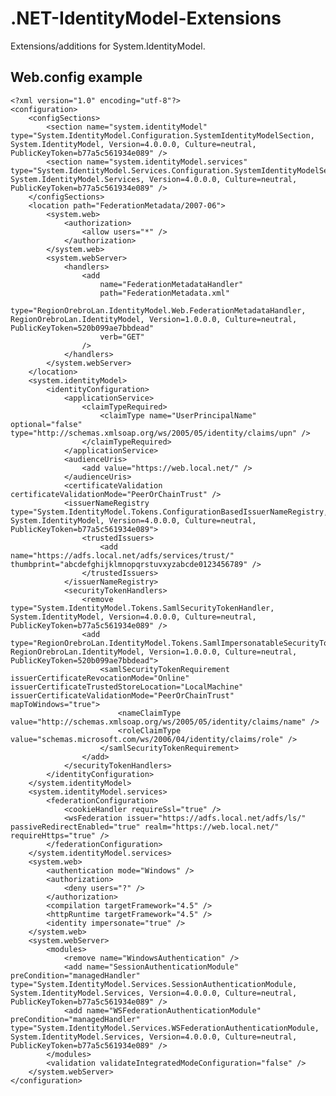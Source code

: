 # .NET-IdentityModel-Extensions

Extensions/additions for System.IdentityModel.

## Web.config example

    <?xml version="1.0" encoding="utf-8"?>
    <configuration>
        <configSections>
            <section name="system.identityModel" type="System.IdentityModel.Configuration.SystemIdentityModelSection, System.IdentityModel, Version=4.0.0.0, Culture=neutral, PublicKeyToken=b77a5c561934e089" />
            <section name="system.identityModel.services" type="System.IdentityModel.Services.Configuration.SystemIdentityModelServicesSection, System.IdentityModel.Services, Version=4.0.0.0, Culture=neutral, PublicKeyToken=b77a5c561934e089" />
        </configSections>
        <location path="FederationMetadata/2007-06">
            <system.web>
                <authorization>
                    <allow users="*" />
                </authorization>
            </system.web>
            <system.webServer>
                <handlers>
                    <add
                        name="FederationMetadataHandler"
                        path="FederationMetadata.xml"
                        type="RegionOrebroLan.IdentityModel.Web.FederationMetadataHandler, RegionOrebroLan.IdentityModel, Version=1.0.0.0, Culture=neutral, PublicKeyToken=520b099ae7bbdead"
                        verb="GET"
                    />
                </handlers>
            </system.webServer>
        </location>
        <system.identityModel>
            <identityConfiguration>
                <applicationService>
                    <claimTypeRequired>
                        <claimType name="UserPrincipalName" optional="false" type="http://schemas.xmlsoap.org/ws/2005/05/identity/claims/upn" />
                    </claimTypeRequired>
                </applicationService>
                <audienceUris>
                    <add value="https://web.local.net/" />
                </audienceUris>
                <certificateValidation certificateValidationMode="PeerOrChainTrust" />
                <issuerNameRegistry type="System.IdentityModel.Tokens.ConfigurationBasedIssuerNameRegistry, System.IdentityModel, Version=4.0.0.0, Culture=neutral, PublicKeyToken=b77a5c561934e089">
                    <trustedIssuers>
                        <add name="https://adfs.local.net/adfs/services/trust/" thumbprint="abcdefghijklmnopqrstuvxyzabcde0123456789" />
                    </trustedIssuers>
                </issuerNameRegistry>
                <securityTokenHandlers>
                    <remove type="System.IdentityModel.Tokens.SamlSecurityTokenHandler, System.IdentityModel, Version=4.0.0.0, Culture=neutral, PublicKeyToken=b77a5c561934e089" />
                    <add type="RegionOrebroLan.IdentityModel.Tokens.SamlImpersonatableSecurityTokenHandler, RegionOrebroLan.IdentityModel, Version=1.0.0.0, Culture=neutral, PublicKeyToken=520b099ae7bbdead">
                        <samlSecurityTokenRequirement issuerCertificateRevocationMode="Online" issuerCertificateTrustedStoreLocation="LocalMachine" issuerCertificateValidationMode="PeerOrChainTrust" mapToWindows="true">
                            <nameClaimType value="http://schemas.xmlsoap.org/ws/2005/05/identity/claims/name" />
                            <roleClaimType value="schemas.microsoft.com/ws/2006/04/identity/claims/role" />
                        </samlSecurityTokenRequirement>
                    </add>
                </securityTokenHandlers>
            </identityConfiguration>
        </system.identityModel>
        <system.identityModel.services>
            <federationConfiguration>
                <cookieHandler requireSsl="true" />
                <wsFederation issuer="https://adfs.local.net/adfs/ls/" passiveRedirectEnabled="true" realm="https://web.local.net/" requireHttps="true" />
            </federationConfiguration>
        </system.identityModel.services>
        <system.web>
            <authentication mode="Windows" />
            <authorization>
                <deny users="?" />
            </authorization>
            <compilation targetFramework="4.5" />
            <httpRuntime targetFramework="4.5" />
            <identity impersonate="true" />
        </system.web>
        <system.webServer>
            <modules>
                <remove name="WindowsAuthentication" />
                <add name="SessionAuthenticationModule" preCondition="managedHandler" type="System.IdentityModel.Services.SessionAuthenticationModule, System.IdentityModel.Services, Version=4.0.0.0, Culture=neutral, PublicKeyToken=b77a5c561934e089" />
                <add name="WSFederationAuthenticationModule" preCondition="managedHandler" type="System.IdentityModel.Services.WSFederationAuthenticationModule, System.IdentityModel.Services, Version=4.0.0.0, Culture=neutral, PublicKeyToken=b77a5c561934e089" />
            </modules>
            <validation validateIntegratedModeConfiguration="false" />
        </system.webServer>
    </configuration>